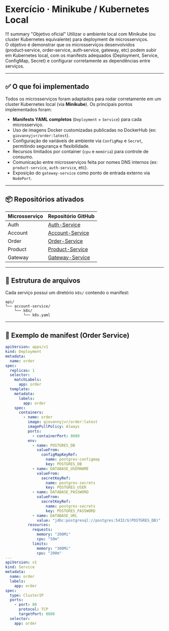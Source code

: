 # Exercício · Minikube / Kubernetes Local

!!! summary "Objetivo oficial"
    Utilizar o ambiente local com Minikube (ou cluster Kubernetes equivalente) para deployment de microsserviços.  
    O objetivo é demonstrar que os microsserviços desenvolvidos (product‑service, order‑service, auth‑service, gateway, etc) podem subir em Kubernetes local, com os manifests adequados (Deployment, Service, ConfigMap, Secret) e configurar corretamente as dependências entre serviços.

---

## ✅ O que foi implementado

Todos os microsserviços foram adaptados para rodar corretamente em um cluster Kubernetes local (via **Minikube**). Os principais pontos implementados foram:

- **Manifests YAML completos** (`Deployment` + `Service`) para cada microsserviço.
- Uso de imagens Docker customizadas publicadas no DockerHub (ex: `giovannyjvr/order:latest`).
- Configuração de variáveis de ambiente via `ConfigMap` e `Secret`, permitindo segurança e flexibilidade.
- Recursos limitados por container (`cpu` e `memória`) para controle de consumo.
- Comunicação entre microsserviços feita por nomes DNS internos (ex: `product-service`, `auth-service`, etc).
- Exposição do `gateway-service` como ponto de entrada externo via `NodePort`.

---

## 📦 Repositórios ativados

| Microsserviço | Repositório GitHub |
|---------------|---------------------|
| Auth          | [Auth-Service](https://github.com/giovannyjvr/pma.25.2-auth-service) |
| Account       | [Account-Service](https://github.com/giovannyjvr/pma.25.2-store.account-service) |
| Order         | [Order-Service](https://github.com/giovannyjvr/pma.25.2-order-service) |
| Product       | [Product-Service](https://github.com/giovannyjvr/pma.25.2-product-service) |
| Gateway       | [Gateway-Service](https://github.com/giovannyjvr/pma.25.2-gateway-service) |

---

## 📁 Estrutura de arquivos

Cada serviço possui um diretório `k8s/` contendo o manifest:

```
api/
└── account-service/
    └── k8s/
        └── k8s.yaml
```

---

## 📄 Exemplo de manifest (Order Service)

```yaml
apiVersion: apps/v1
kind: Deployment
metadata:
  name: order
spec:
  replicas: 1
  selector:
    matchLabels:
      app: order
  template:
    metadata:
      labels:
        app: order
    spec:
      containers:
        - name: order
          image: giovannyjvr/order:latest
          imagePullPolicy: Always
          ports:
            - containerPort: 8080
          env:
            - name: POSTGRES_DB
              valueFrom:
                configMapKeyRef:
                  name: postgres-configmap
                  key: POSTGRES_DB
            - name: DATABASE_USERNAME
              valueFrom:
                secretKeyRef:
                  name: postgres-secrets
                  key: POSTGRES_USER
            - name: DATABASE_PASSWORD
              valueFrom:
                secretKeyRef:
                  name: postgres-secrets
                  key: POSTGRES_PASSWORD
            - name: DATABASE_URL
              value: "jdbc:postgresql://postgres:5432/$(POSTGRES_DB)"
          resources:
            requests:
              memory: "200Mi"
              cpu: "50m"
            limits:
              memory: "300Mi"
              cpu: "200m"
---
apiVersion: v1
kind: Service
metadata:
  name: order
  labels:
    app: order
spec:
  type: ClusterIP
  ports:
    - port: 80
      protocol: TCP
      targetPort: 8080
  selector:
    app: order
```
